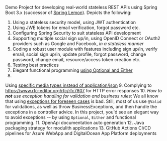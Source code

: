Demo Project for developing real-world stateless REST APIs using Spring Boot 3.x (successor
of [Spring Lemon](https://github.com/naturalprogrammer/spring-lemon)). Depicts the following:

1. Using a stateless security model, using JWT authentication
2. Using JWE tokens for email verification, forgot password etc.
3. Configuring Spring Security to suit stateless API development
4. Supporting multiple social sign up/in, using OpenID Connect or OAuth2 providers such as Google and Facebook, *in a
   stateless manner*
5. Coding a robust user module with features including sign up/in, verify email, social sign up/in, update profile,
   forgot password, change password, change email, resource/access token creation etc.
6. Testing best practices
7. Elegant functional
   programming [using Optional and Either](https://dzone.com/articles/the-beauty-of-java-optional-and-either)
8.
Using [specific media types instead of application/json](https://medium.com/@naturalprogrammer/why-and-how-to-use-specific-media-types-instead-of-application-json-36e91efe167b)
9. Complying to https://www.rfc-editor.org/rfc/rfc7807 for HTTP error responses
10. *How to **not** use exception handling for validation and business rules*: We all know that
    using [exceptions for foreseen cases](https://reflectoring.io/business-exceptions/) is bad. Still, most of us
    use `@Valid` for validations, as well
    as throw BusinessExceptions, and then handle the exceptions in a controller advice. In this project, you'd see an
    elegant way to avoid exceptions -- by using `Optional`, `Either` and functional programming.
11. OpenApi documentation auto generation
12. Java packaging strategy for modulith applications
13. GitHub Actions CI/CD pipelines for Azure WebApp and DigitalOcean App Platform deployments 
